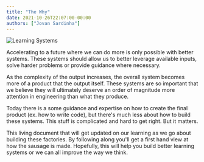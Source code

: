 ```yaml
---
title: "The Why"
date: 2021-10-26T22:07:00-00:00
authors: ["Jovan Sardinha"]
---
```


![Learning Systems](resources/images/why/conveyor-belt.png)

Accelerating to a future where we can do more is only possible with better systems. These systems should allow us to better leverage available inputs, solve harder problems or provide guidance where necessary.

As the complexity of the output increases, the overall system becomes more of a product that the output itself. These systems are so important that we believe they will ultimately deserve an order of magnitude more attention in engineering than what they produce.

Today there is a some guidance and expertise on how to create the final product (ex. how to write code), but there's much less about how to build these systems. This stuff is complicated and hard to get right. But it matters.

This living document that will get updated on our learning as we go about building these factories. By following along you'll get a first hand view at how the sausage is made. Hopefully, this will help you build better learning systems or we can all improve the way we think.